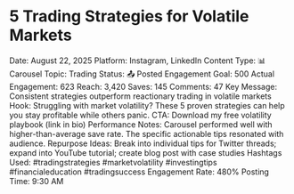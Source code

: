 # 5 Trading Strategies for Volatile Markets

Date: August 22, 2025
Platform: Instagram, LinkedIn
Content Type: 📊 Carousel
Topic: Trading
Status: 📤 Posted
Engagement Goal: 500
Actual Engagement: 623
Reach: 3,420
Saves: 145
Comments: 47
Key Message: Consistent strategies outperform reactionary trading in volatile markets
Hook: Struggling with market volatility? These 5 proven strategies can help you stay profitable while others panic.
CTA: Download my free volatility playbook (link in bio)
Performance Notes: Carousel performed well with higher-than-average save rate. The specific actionable tips resonated with audience.
Repurpose Ideas: Break into individual tips for Twitter threads; expand into YouTube tutorial; create blog post with case studies
Hashtags Used: #tradingstrategies #marketvolatility #investingtips #financialeducation #tradingsuccess
Engagement Rate: 480%
Posting Time: 9:30 AM